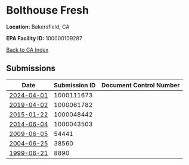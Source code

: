 # Bolthouse Fresh

**Location:** Bakersfield, CA

**EPA Facility ID:** 100000109287

[Back to CA Index](../../index.md)

## Submissions

| Date | Submission ID | Document Control Number |
|------|--------------|-------------------------|
| [2024-04-01](submissions/1000111673.md) | 1000111673 |  |
| [2019-04-02](submissions/1000061782.md) | 1000061782 |  |
| [2015-01-22](submissions/1000048442.md) | 1000048442 |  |
| [2014-06-04](submissions/1000043503.md) | 1000043503 |  |
| [2009-06-05](submissions/54441.md) | 54441 |  |
| [2004-06-25](submissions/38560.md) | 38560 |  |
| [1999-06-21](submissions/8890.md) | 8890 |  |
